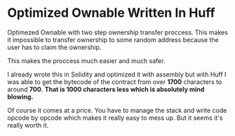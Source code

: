 # Optimized Ownable Written In Huff

Optimezed Ownable with two step ownership transfer proccess. This makes it impossible to transfer ownership to some random address because the user has to claim the ownership.

This makes the proccess much easier and much safer.

I already wrote this in Solidity and optimized it with assembly but with Huff I was
able to get the bytecode of the contract from over **1700** characters to around
**700**. **That is 1000 characters less which is absolutely mind blowing.**

Of course it comes at a price. You have to manage the stack and write code opcode by opcode which makes it really easy to mess up. But it seems it's really worth it.
